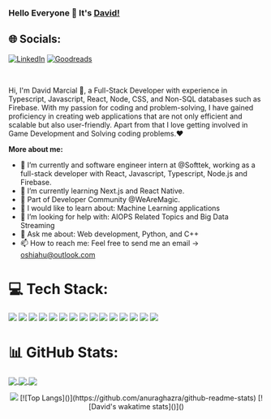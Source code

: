 ### Hello Everyone 👋 It's [David!](https://github.com/josue-quero)

## 🌐 Socials:
[![LinkedIn](https://img.shields.io/badge/LinkedIn-%230077B5.svg?logo=linkedin&logoColor=white)](https://www.linkedin.com/in/david-marcial-1958691b8/)
[![Goodreads](https://img.shields.io/badge/Goodreads-e9e5cd?logo=goodreads&logoColor=75420e)](https://www.goodreads.com/user/show/147939702-david-marcial)

<br />

Hi, I'm David Marcial 🙌, a Full-Stack Developer with experience in Typescript, Javascript, React, Node, CSS, and Non-SQL databases such as Firebase. With my passion for coding and problem-solving, I have gained proficiency in creating web applications that are not only efficient and scalable but also user-friendly. Apart from that I love getting involved in Game Development and Solving coding problems.❤


**More about me:**

- 🔭 I’m currently and software engineer intern at @Softtek, working as a full-stack developer with React, Javascript, Typescript, Node.js and Firebase.
- 🌱 I’m currently learning Next.js and React Native.
- 👯 Part of Developer Community @WeAreMagic.
- 👀 I would like to learn about: Machine Learning applications
- 🤔 I’m looking for help with: AIOPS Related Topics and Big Data Streaming
- 💬 Ask me about: Web development, Python, and C++ 
- 📫 How to reach me: Feel free to send me an email -> oshiahu@outlook.com

# 💻 Tech Stack:

<img src="https://img.shields.io/badge/React.js-087EA4?style=for-the-badge&logo=react&logoColor=white" /> <img src="https://img.shields.io/badge/Typescript-3178C6?style=for-the-badge&logo=typescript&logoColor=white"/> <img src="https://img.shields.io/badge/Node.js-026E00?style=for-the-badge&logo=nodedotjs&logoColor=white" /> <img src="https://img.shields.io/badge/Python-FFE873?style=for-the-badge&logo=python&logoColor=306998" /> <img src="https://img.shields.io/badge/C++-5E97D0?style=for-the-badge&logo=cplusplus&logoColor=white" /> <img src="https://img.shields.io/badge/MySQL-F29111?style=for-the-badge&logo=mysql&logoColor=00758F" /> <img src="https://img.shields.io/badge/firebase-039BE5?style=for-the-badge&logo=firebase&logoColor=FFCA28" /> <img src="https://img.shields.io/badge/Javascript-F0DB4F?style=for-the-badge&logo=javascript&logoColor=323330" /> <img src="https://img.shields.io/badge/Java%20for%20android-000000?style=for-the-badge&logo=android&logoColor=32DE84" /> <img src="https://img.shields.io/badge/NEXT.JS-000?style=for-the-badge&logo=nextdotjs&logoColor=fff" /> <img src="https://img.shields.io/badge/flutter-0553B1?style=for-the-badge&logo=flutter&logoColor=fff" /> <img src="https://img.shields.io/badge/MONGODB-3F3E42?style=for-the-badge&logo=mongodb&logoColor=4DB33D" /> <img src="https://img.shields.io/badge/Vite-3d1663?style=for-the-badge&logo=vite&logoColor=yellow" /> <img src="https://img.shields.io/badge/CSS3-2965f1?style=for-the-badge&logo=css3&logoColor=white" /> <img src="https://img.shields.io/badge/HTML5-f06529?style=for-the-badge&logo=html5&logoColor=white" />

# 📊 GitHub Stats:

<a href="https://github.com/anuraghazra/github-readme-stats">
  <img align="center" src="https://github-readme-stats-git-master-josue-quero.vercel.app/api/top-langs/?username=josue-quero&size_weight=0.5&count_weight=0.5" />
</a>
<a href="https://github.com/anuraghazra/github-readme-stats">
  <img align="center" src="https://github-readme-stats-git-master-josue-quero.vercel.app/api/wakatime?username=josue-quero" />
</a>
<a href="https://github.com/anuraghazra/github-readme-stats">
  <img align="center" src="https://github-readme-stats.vercel.app/api?username=josue-quero" />
</a>

<p align="center"><img src="https://github-readme-stats-git-master-josue-quero.vercel.app/api?username=josue-quero&count_private=true"/> [![Top Langs]()](https://github.com/anuraghazra/github-readme-stats) [![David's wakatime stats]()]()
